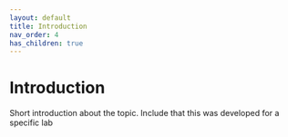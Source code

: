 ```yaml
---
layout: default
title: Introduction
nav_order: 4
has_children: true
---
```


# Introduction

Short introduction about the topic. Include that this was developed for a specific lab

#
